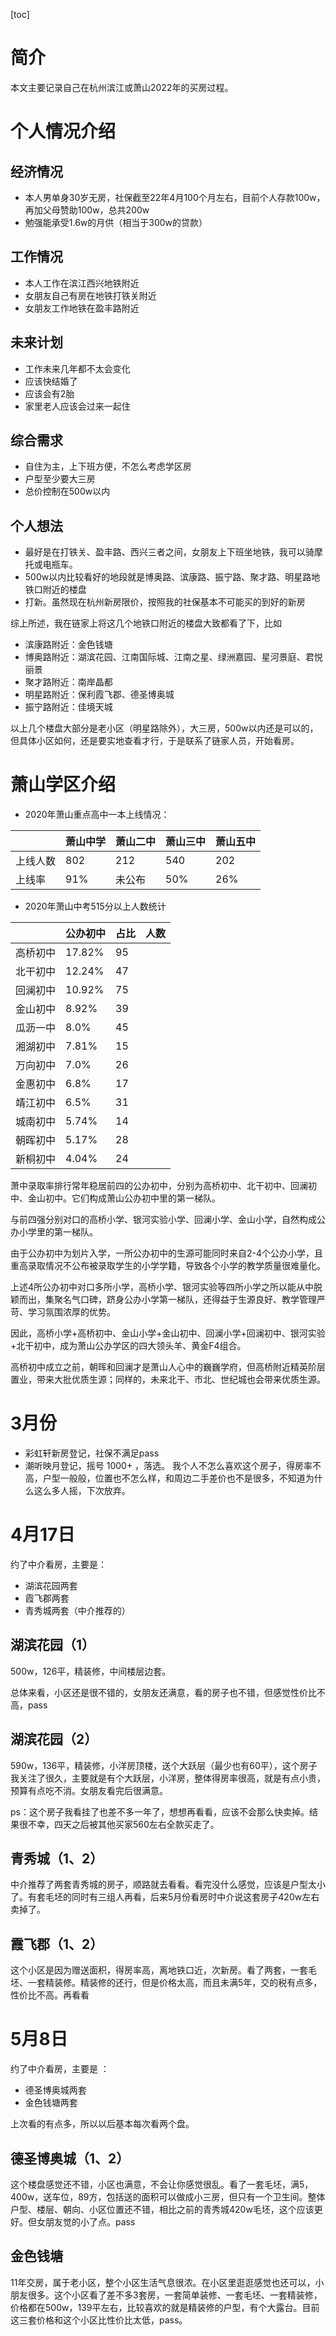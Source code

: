 [toc]

# 简介
本文主要记录自己在杭州滨江或萧山2022年的买房过程。

# 个人情况介绍
## 经济情况
- 本人男单身30岁无房，社保截至22年4月100个月左右，目前个人存款100w，再加父母赞助100w，总共200w
- 勉强能承受1.6w的月供（相当于300w的贷款）

## 工作情况
- 本人工作在滨江西兴地铁附近
- 女朋友自己有房在地铁打铁关附近
- 女朋友工作地铁在盈丰路附近

## 未来计划
- 工作未来几年都不太会变化
- 应该快结婚了
- 应该会有2胎
- 家里老人应该会过来一起住

## 综合需求
- 自住为主，上下班方便，不怎么考虑学区房
- 户型至少要大三房
- 总价控制在500w以内

## 个人想法
- 最好是在打铁关、盈丰路、西兴三者之间，女朋友上下班坐地铁，我可以骑摩托或电瓶车。
- 500w以内比较看好的地段就是博奥路、滨康路、振宁路、聚才路、明星路地铁口附近的楼盘
- 打新。虽然现在杭州新房限价，按照我的社保基本不可能买的到好的新房

综上所述，我在链家上将这几个地铁口附近的楼盘大致都看了下，比如

- 滨康路附近：金色钱塘
- 博奥路附近：湖滨花园、江南国际城、江南之星、绿洲嘉园、星河景庭、君悦丽景
- 聚才路附近：南岸晶都
- 明星路附近：保利霞飞郡、德圣博奥城
- 振宁路附近：佳境天城

以上几个楼盘大部分是老小区（明星路除外），大三房，500w以内还是可以的，但具体小区如何，还是要实地查看才行，于是联系了链家人员，开始看房。

# 萧山学区介绍
- 2020年萧山重点高中一本上线情况：

||萧山中学|萧山二中|萧山三中|萧山五中|
|  ----  | ----  |  ----  | ----  |----  |
|上线人数|802|212|540|202|
|上线率|91%|未公布|50%|26%|

- 2020年萧山中考515分以上人数统计

||公办初中|占比|人数|
|  ----  | ----  |  ----  | ----  | 
|高桥初中|17.82%|95|
|北干初中|12.24%|47|
|回澜初中|10.92%|75|
|金山初中|8.92%|39|
|瓜沥一中|8.0%|45|
|湘湖初中|7.81%|15|
|万向初中|7.0%|26|
|金惠初中|6.8%|17|
|靖江初中|6.5%|31|
|城南初中|5.74%|14|
|朝晖初中|5.17%|28|
|新桐初中|4.04%|24|


萧中录取率排行常年稳居前四的公办初中，分别为高桥初中、北干初中、回澜初中、金山初中。它们构成萧山公办初中里的第一梯队。

与前四强分别对口的高桥小学、银河实验小学、回澜小学、金山小学，自然构成公办小学里的第一梯队。

由于公办初中为划片入学，一所公办初中的生源可能同时来自2-4个公办小学，且重高录取情况不公布被录取学生的小学学籍，导致各个小学的教学质量很难量化。

上述4所公办初中对口多所小学，高桥小学、银河实验等四所小学之所以能从中脱颖而出，集聚名气口碑，跻身公办小学第一梯队，还得益于生源良好、教学管理严苛、学习氛围浓厚的优势。

因此，高桥小学+高桥初中、金山小学+金山初中、回澜小学+回澜初中、银河实验+北干初中，成为萧山公办学区的四大领头羊、黄金F4组合。

高桥初中成立之前，朝晖和回澜才是萧山人心中的巍巍学府，但高桥附近精英阶层置业，带来大批优质生源；同样的，未来北干、市北、世纪城也会带来优质生源。
# 3月份
- 彩虹轩新房登记，社保不满足pass
- 潮听映月登记，摇号 1000+ ，落选。 我个人不怎么喜欢这个房子，得房率不高，户型一般般，位置也不怎么样，和周边二手差价也不是很多，不知道为什么这么多人摇，下次放弃。

# 4月17日
约了中介看房，主要是：
- 湖滨花园两套
- 霞飞郡两套
- 青秀城两套（中介推荐的）

## 湖滨花园（1）

500w，126平，精装修，中间楼层边套。

总体来看，小区还是很不错的，女朋友还满意，看的房子也不错，但感觉性价比不高，pass

## 湖滨花园（2）
590w，136平，精装修，小洋房顶楼，送个大跃层（最少也有60平），这个房子我关注了很久，主要就是有个大跃层，小洋房，整体得房率很高，就是有点小贵，预算有点吃不消。女朋友看完后很满意。

ps：这个房子我看挂了也差不多一年了，想想再看看，应该不会那么快卖掉。结果很不幸，四天之后被其他买家560左右全款买走了。

## 青秀城（1、2）

中介推荐了两套青秀城的房子，顺路就去看看。看完没什么感觉，应该是户型太小了。有套毛坯的同时有三组人再看，后来5月份看房时中介说这套房子420w左右卖掉了。

## 霞飞郡（1、2）

这个小区是因为赠送面积，得房率高，离地铁口近，次新房。看了两套，一套毛坯、一套精装修。精装修的还行，但是价格太高，而且未满5年，交的税有点多，性价比不高。再看看

# 5月8日

约了中介看房，主要是 ：
- 德圣博奥城两套
- 金色钱塘两套

上次看的有点多，所以以后基本每次看两个盘。

## 德圣博奥城（1、2）
这个楼盘感觉还不错，小区也满意，不会让你感觉很乱。看了一套毛坯，满5，400w，送车位，89方，包括送的面积可以做成小三房，但只有一个卫生间。整体户型、楼层、朝向、小区位置还不错，相比之前的青秀城420w毛坯，这个应该更好。但女朋友觉的小了点。pass

## 金色钱塘
11年交房，属于老小区，整个小区生活气息很浓。在小区里逛逛感觉也还可以，小朋友很多。这个小区看了差不多3套房，一套简单装修、一套毛坯、一套精装修，价格都在500w，139平左右，比较喜欢的就是精装修的户型，有个大露台。目前这三套价格和这个小区比性价比太低，pass。


